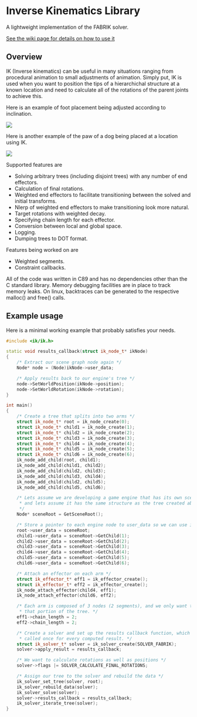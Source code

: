 Inverse Kinematics Library
==========================

A lightweight implementation of the FABRIK solver.

[See the wiki page for details on how to use it](https://github.com/TheComet93/ik/wiki)

Overview
--------

IK  (Inverse kinematics)  can  be  useful  in  many  situations  ranging  from
procedural animation to small adjustments of animation. Simply put, IK is used
when you want to position the tips of a  hierarchichal  structure  at  a known
location and need to calculate all  of  the  rotations of the parent joints to
achieve this.

Here is an example of foot placement being adjusted according to inclination.

![](http://i.imgur.com/OswlUDa.gif)

Here is another example of the paw of a dog  being  placed at a location using
IK.

![](https://cdn-standard2.discourse.org/uploads/urho3d/original/1X/a498777dc3a834d3aefd19aea937dffd27edf33c.gif)

Supported features are
  + Solving arbitrary trees (including disjoint trees) with any number of end effectors.
  + Calculation of final rotations.
  + Weighted end effectors to facilitate transitioning between the solved and initial transforms.
  + Nlerp of weighted end effectors to make transitioning look more natural.
  + Target rotations with weighted decay.
  + Specifying chain length for each effector.
  + Conversion between local and global space.
  + Logging.
  + Dumping trees to DOT format.

Features being worked on are
  + Weighted segments.
  + Constraint callbacks.


All  of the code was written in C89 and has no dependencies other than  the  C
standard  library.  Memory  debugging  facilities are in place to track memory
leaks.  On  linux,  backtraces can be generated to the respective malloc() and
free() calls.

Example usage
-------------

Here is a minimal working example that probably satisfies your needs.

```cpp
#include <ik/ik.h>

static void results_callback(struct ik_node_t* ikNode)
{
    /* Extract our scene graph node again */
    Node* node = (Node)ikNode->user_data;

    /* Apply results back to our engine's tree */
    node->SetWorldPosition(ikNode->position);
    node->SetWorldRotation(ikNode->rotation);
}

int main()
{
    /* Create a tree that splits into two arms */
    struct ik_node_t* root = ik_node_create(0);
    struct ik_node_t* child1 = ik_node_create(1);
    struct ik_node_t* child2 = ik_node_create(2);
    struct ik_node_t* child3 = ik_node_create(3);
    struct ik_node_t* child4 = ik_node_create(4);
    struct ik_node_t* child5 = ik_node_create(5);
    struct ik_node_t* child6 = ik_node_create(6);
    ik_node_add_child(root, child1);
    ik_node_add_child(child1, child2);
    ik_node_add_child(child2, child3);
    ik_node_add_child(child3, child4);
    ik_node_add_child(child2, child5);
    ik_node_add_child(child5, child6);

    /* Lets assume we are developing a game engine that has its own scene graph,
     * and lets assume it has the same structure as the tree created above.
     */
    Node* sceneRoot = GetSceneRoot();

    /* Store a pointer to each engine node to user_data so we can use it later */
    root->user_data = sceneRoot;
    child1->user_data = sceneRoot->GetChild(1);
    child2->user_data = sceneRoot->GetChild(2);
    child3->user_data = sceneRoot->GetChild(3);
    child4->user_data = sceneRoot->GetChild(4);
    child5->user_data = sceneRoot->GetChild(5);
    child6->user_data = sceneRoot->GetChild(6);

    /* Attach an effector on each arm */
    struct ik_effector_t* eff1 = ik_effector_create();
    struct ik_effector_t* eff2 = ik_effector_create();
    ik_node_attach_effector(child4, eff1);
    ik_node_attach_effector(child6, eff2);

    /* Each arm is composed of 3 nodes (2 segments), and we only want to control
     * that portion of the tree. */
    eff1->chain_length = 2;
    eff2->chain_length = 2;

    /* Create a solver and set up the results callback function, which gets
     * called once for every computed result. */
    struct ik_solver_t* solver = ik_solver_create(SOLVER_FABRIK);
    solver->apply_result = results_callback;

    /* We want to calculate rotations as well as positions */
    solver->flags |= SOLVER_CALCULATE_FINAL_ROTATIONS;

    /* Assign our tree to the solver and rebuild the data */
    ik_solver_set_tree(solver, root);
    ik_solver_rebuild_data(solver);
    ik_solver_solve(solver);
    solver->results_callback = results_callback;
    ik_solver_iterate_tree(solver);
}

```
